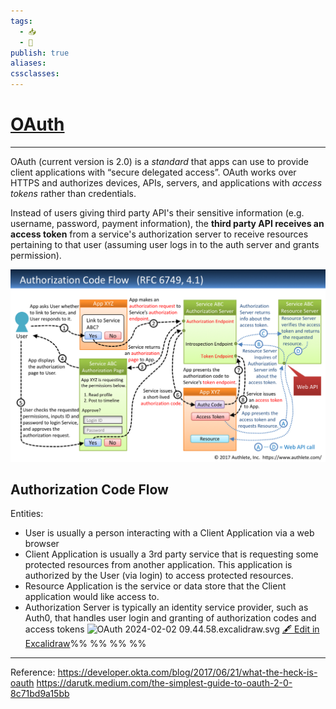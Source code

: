 ```yaml
---
tags:
  - 📥️
  - 🌱
publish: true
aliases: 
cssclasses: 
---
```


# [OAuth](OAuth.md)
---
OAuth (current version is 2.0) is a *standard* that apps can use to provide client applications with “secure delegated access”. OAuth works over HTTPS and authorizes devices, APIs, servers, and applications with *access tokens* rather than credentials.

Instead of users giving third party API's their sensitive information (e.g. username, password, payment information), the **third party API receives an access token** from a service's authorization server to receive resources pertaining to that user (assuming user logs in to the auth server and grants permission). 

![Pasted image 20220629200140.png](../images/Pasted%20image%2020220629200140.png)

## Authorization Code Flow
Entities:
- User is usually a person interacting with a Client Application via a web browser 
- Client Application is usually a 3rd party service that is requesting some protected resources from another application. This application is authorized by the User (via login) to access protected resources.
- Resource Application is the service or data store that the Client application would like access to.
- Authorization Server is typically an identity service provider, such as Auth0, that handles user login and granting of authorization codes and access tokens
![OAuth 2024-02-02 09.44.58.excalidraw.svg](../images/OAuth%202024-02-02%2009.44.58.excalidraw.svg)
[🖋 Edit in Excalidraw](../images/OAuth%202024-02-02%2009.44.58.svg)%%  %%  %%  %%

---
Reference: https://developer.okta.com/blog/2017/06/21/what-the-heck-is-oauth
https://darutk.medium.com/the-simplest-guide-to-oauth-2-0-8c71bd9a15bb